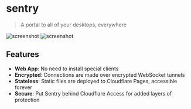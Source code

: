 # sentry
> A portal to all of your desktops, everywhere

![screenshot](https://github.com/user-attachments/assets/f1db2162-be5b-43b8-b5ba-048956371518#gh-light-mode-only)
![screenshot](https://github.com/user-attachments/assets/751d3851-bf25-4e31-9f3b-ea23d894c7fb#gh-dark-mode-only)

## Features
- **Web App**: No need to install special clients
- **Encrypted**: Connections are made over encrypted WebSocket tunnels
- **Stateless**: Static files are deployed to Cloudflare Pages, accessible forever
- **Secure**: Put Sentry behind Cloudflare Access for added layers of protection